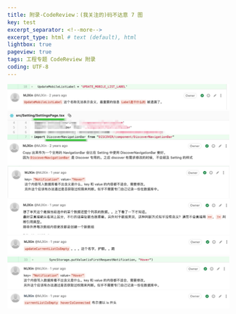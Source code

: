```yaml
---
title: 附录-CodeReview：(我关注的)码不达意 7 图
key: test
excerpt_separator: <!--more-->
excerpt_type: html # text (default), html
lightbox: true
pageview: true
tags: 工程专题 CodeReview 附录
coding: UTF-8
---
```

![](/assets/images/附录/1094EBAB-E976-4B77-BF6D-36CC1F6C7E7D.png)
![](/assets/images/附录/EA23CFF5-385F-4DFF-9FED-78046F006C30.png)
![](/assets/images/附录/10B2E094-FDC5-49E3-8C6E-555EE04BD389.png)
![](/assets/images/附录/AA6AD933-FE29-4028-9CB1-6758DE624605.png)
![](/assets/images/附录/0610B005-C372-45CA-9A34-7D03A4FCD929.png)
![](/assets/images/附录/C8BB726E-C8C8-40BF-8F8D-1B64CC3A27D7.png)
![](/assets/images/附录/B149795A-21DB-40A5-AACE-D9B3DB17A540.png)